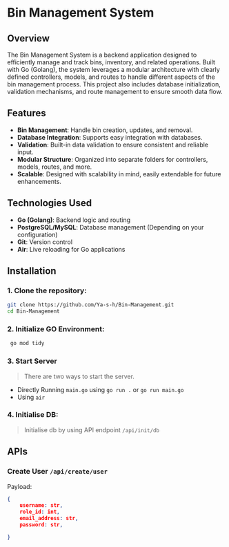 # Bin Management System

## Overview

The Bin Management System is a backend application designed to efficiently manage and track bins, inventory, and related operations. Built with Go (Golang), the system leverages a modular architecture with clearly defined controllers, models, and routes to handle different aspects of the bin management process. This project also includes database initialization, validation mechanisms, and route management to ensure smooth data flow.

## Features

- **Bin Management**: Handle bin creation, updates, and removal.
- **Database Integration**: Supports easy integration with databases.
- **Validation**: Built-in data validation to ensure consistent and reliable input.
- **Modular Structure**: Organized into separate folders for controllers, models, routes, and more.
- **Scalable**: Designed with scalability in mind, easily extendable for future enhancements.

## Technologies Used

- **Go (Golang)**: Backend logic and routing
- **PostgreSQL/MySQL**: Database management (Depending on your configuration)
- **Git**: Version control
- **Air**: Live reloading for Go applications

## Installation

### 1. Clone the repository:

   ```bash
   git clone https://github.com/Ya-s-h/Bin-Management.git
   cd Bin-Management
   ```

### 2. Initialize GO Environment:

   ```bash
    go mod tidy
```

### 3. Start Server
> There are two ways to start the server.
- Directly Running `main.go` using `go run .` or `go run main.go`
- Using `air`
  
### 4. Initialise DB:
> Initialise db by using API endpoint `/api/init/db`



## APIs
### Create User `/api/create/user`
Payload:
```json
{
	username: str,
	role_id: int,
	email_address: str,
	password: str,

}
```
